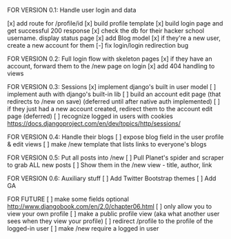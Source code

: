 FOR VERSION 0.1: Handle user login and data

[x] add route for /profile/id
[x] build profile template
[x] build login page and get successful 200 response
[x] check the db for their hacker school username. display status page
[x] add Blog model
[x] if they're a new user, create a new account for them
[-] fix login/login redirection bug

FOR VERSION 0.2: Full login flow with skeleton pages
[x] if they have an account, forward them to the /new page on login
[x] add 404 handling to views

FOR VERSION 0.3: Sessions
[x] implement django's built in user model
[ ] implement auth with django's built-in lib
[ ] build an account edit page (that redirects to /new on save) (deferred until after native auth implemented)
[ ] if they just had a new account created, redirect them to the account edit page (deferred)
[ ] recognize logged in users with cookies https://docs.djangoproject.com/en/dev/topics/http/sessions/

FOR VERSION 0.4: Handle their blogs
[ ] expose blog field in the user profile & edit views
[ ] make /new template that lists links to everyone's blogs

FOR VERSION 0.5: Put all posts into /new
[ ] Pull Planet's spider and scraper to grab ALL new posts
[ ] Show them in the /new view - title, author, link

FOR VERSION 0.6: Auxiliary stuff
[ ] Add Twitter Bootstrap themes
[ ] Add GA

FOR FUTURE
[ ] make some fields optional http://www.djangobook.com/en/2.0/chapter06.html
[ ] only allow you to view your own profile
[ ] make a public profile view (aka what another user sees when they view your profile)
[ ] redirect /profile to the profile of the logged-in user
[ ] make /new require a logged in user